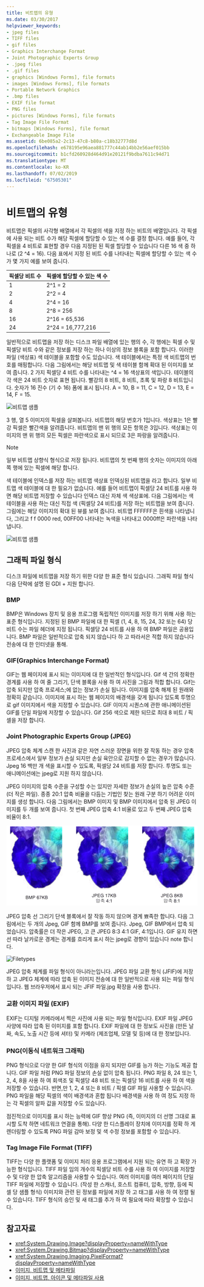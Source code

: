 ```yaml
---
title: 비트맵의 유형
ms.date: 03/30/2017
helpviewer_keywords:
- jpeg files
- TIFF files
- gif files
- Graphics Interchange Format
- Joint Photographic Experts Group
- .jpeg files
- .gif files
- graphics [Windows Forms], file formats
- images [Windows Forms], file formats
- Portable Network Graphics
- .bmp files
- EXIF file format
- PNG files
- pictures [Windows Forms], file formats
- Tag Image File Format
- bitmaps [Windows Forms], file format
- Exchangeable Image File
ms.assetid: 6be085a2-2c13-47c8-b80a-c18b32777d8d
ms.openlocfilehash: e678195e96aea881777c44ab14bb2e56aef015bb
ms.sourcegitcommit: b1cfd260928d464d91e20121f9bdba7611c94d71
ms.translationtype: MT
ms.contentlocale: ko-KR
ms.lasthandoff: 07/02/2019
ms.locfileid: "67505301"
---
```

# <a name="types-of-bitmaps"></a>비트맵의 유형
비트맵은 픽셀의 사각형 배열에서 각 픽셀의 색을 지정 하는 비트의 배열입니다. 각 픽셀에 사용 되는 비트 수가 해당 픽셀에 할당할 수 있는 색 수를 결정 합니다. 예를 들어, 각 픽셀을 4 비트로 표현할 경우 다음 지정된 된 픽셀 할당할 수 있습니다 다른 16 색 중 하나로 (2 ^4 = 16). 다음 표에서 지정 된 비트 수를 나타내는 픽셀에 할당할 수 있는 색 수가 몇 가지 예를 보여 줍니다.  
  
|픽셀당 비트 수|픽셀에 할당할 수 있는 색 수|  
|--------------------|------------------------------------------------------|  
|1|2^1 = 2|  
|2|2^2 = 4|  
|4|2^4 = 16|  
|8|2^8 = 256|  
|16|2^16 = 65,536|  
|24|2^24 = 16,777,216|  
  
 일반적으로 비트맵을 저장 하는 디스크 파일 배열에 있는 행의 수, 각 행에는 픽셀 수 및 픽셀당 비트 수와 같은 정보를 저장 하는 하나 이상의 정보 블록을 포함 합니다. 이러한 파일 (색상표) 색 테이블을 포함할 수도 있습니다. 색 테이블에서는 특정 색 비트맵의 번호를 매핑합니다. 다음 그림에서는 해당 비트맵 및 색 테이블 함께 확대 된 이미지를 보여 줍니다. 2 가지 픽셀당 4 비트 수를 나타내는 ^4 = 16 색상표의 색입니다. 테이블의 각 색은 24 비트 숫자로 표현 됩니다. 빨강의 8 비트, 8 비트, 초록 및 파랑 8 비트입니다. 숫자가 16 진수 (기 수 16) 폼에 표시 됩니다. A = 10, B = 11, C = 12, D = 13, E = 14, F = 15.  
  
 ![비트맵 샘플](./media/aboutgdip03-art01.gif "AboutGdip03_Art01")  
  
 3 행, 열 5 이미지의 픽셀을 살펴봅니다. 비트맵의 해당 번호가 1입니다. 색상표는 1은 빨강 픽셀은 빨간색을 알려줍니다. 비트맵의 맨 위 행의 모든 항목은 3입니다. 색상표는 이미지의 맨 위 행의 모든 픽셀은 파란색으로 표시 되므로 3은 파랑을 알려줍니다.  
  
> [!NOTE]
>  일부 비트맵 상향식 형식으로 저장 됩니다. 비트맵의 첫 번째 행의 숫자는 이미지의 아래쪽 행에 있는 픽셀에 해당 합니다.  
  
 색 테이블에 인덱스를 저장 하는 비트맵 색상표 인덱싱된 비트맵을 라고 합니다. 일부 비트맵 색 테이블에 대 한 필요가 없습니다. 예를 들어 비트맵이 픽셀당 24 비트를 사용 하면 해당 비트맵 저장할 수 있습니다 인덱스 대신 자체 색 색상표에. 다음 그림에서는 색 테이블을 사용 하는 대신 직접 색 (픽셀당 24 비트)를 저장 하는 비트맵을 보여 줍니다. 그림에는 해당 이미지의 확대 된 뷰를 보여 줍니다. 비트맵 FFFFFF은 흰색을 나타냅니다, 그리고 f f 0000 red, 00FF00 나타내는 녹색을 나타내고 0000ff은 파란색을 나타냅니다.  
  
 ![비트맵 샘플](./media/aboutgdip03-art02.gif "AboutGdip03_Art02")  
  
## <a name="graphics-file-formats"></a>그래픽 파일 형식  
 디스크 파일에 비트맵을 저장 하기 위한 다양 한 표준 형식 있습니다. 그래픽 파일 형식 다음 단락에 설명 된 GDI + 지원 합니다.  
  
### <a name="bmp"></a>BMP  
 BMP은 Windows 장치 및 응용 프로그램 독립적인 이미지를 저장 하기 위해 사용 하는 표준 형식입니다. 지정된 된 BMP 파일에 대 한 픽셀 (1, 4, 8, 15, 24, 32 또는 64) 당 비트 수는 파일 헤더에 지정 됩니다. 픽셀당 24 비트를 사용 하 여 BMP 파일은 공용입니다. BMP 파일은 일반적으로 압축 되지 않습니다 하 고 따라서은 적합 하지 않습니다 전송에 대 한 인터넷을 통해.  
  
### <a name="graphics-interchange-format-gif"></a>GIF(Graphics Interchange Format)  
 GIF는 웹 페이지에 표시 되는 이미지에 대 한 일반적인 형식입니다. Gif 색 간의 정확한 경계를 사용 하 여 줄 그리기, 단색 블록을 사용 하 여 사진을 그림과 적합 합니다. Gif는 압축 되지만 압축 프로세스;에 없는 정보가 손실 됩니다. 이미지를 압축 해제 된 원래와 정확히 같습니다. 이미지에 표시 하는 웹 페이지의 배경색을 갖게 됩니다 있도록 투명으로 gif 이미지에서 색을 지정할 수 있습니다. GIF 이미지 시퀀스에 관한 애니메이션된 GIF를 단일 파일에 저장할 수 있습니다. Gif 256 색으로 제한 되므로 최대 8 비트 / 픽셀을 저장 합니다.  
  
### <a name="joint-photographic-experts-group-jpeg"></a>Joint Photographic Experts Group (JPEG)  
 JPEG 압축 체계 스캔 한 사진과 같은 자연 스러운 장면을 위한 잘 작동 하는 경우 압축 프로세스에서 일부 정보가 손실 되지만 손실 육안으로 감지할 수 없는 경우가 많습니다. Jpeg 16 백만 개 색을 표시할 수 있도록, 픽셀당 24 비트를 저장 합니다. 투명도 또는 애니메이션에는 jpeg로 지원 하지 않습니다.  
  
 JPEG 이미지의 압축 수준을 구성할 수는 있지만 자세한 정보가 손실의 높은 압축 수준 (더 작은 파일). 종종 20:1 압축 비율을 다듬는 기법인 찾는 원래 구분 하기 어려운 이미지를 생성 합니다. 다음 그림에서는 BMP 이미지 및 BMP 이미지에서 압축 된 JPEG 이미지를 두 개를 보여 줍니다. 첫 번째 JPEG 압축 4:1 비율로 있고 두 번째 JPEG 압축 비율이 8:1.  
  
 ![Filetype 샘플](./media/aboutgdip03-art03.gif "AboutGdip03_Art03")  
  
 JPEG 압축 선 그리기 단색 블록에서 잘 작동 하지 않으며 경계 뾰족한 합니다. 다음 그림에서는 두 개의 Jpeg, GIF 함께 BMP를 보여 줍니다. Jpeg, GIF BMP에서 압축 되었습니다. 압축률은 더 작은 JPEG, 고 큰 JPEG 8:3 4:1 GIF, 4:1입니다. GIF 유지 하면 선 따라 날카로운 경계는 경계를 흐리게 표시 하는 jpeg로 경향이 있습니다 note 합니다.  
  
 ![Filetypes](./media/aboutgdip03-art03a.gif "AboutGdip03_Art03A")  
  
 JPEG 압축 체계를 파일 형식이 아니라는입니다. JPEG 파일 교환 형식 (JFIF)에 저장 하 고 JPEG 체계에 따라 압축 된 이미지 전송에 대 한 일반적으로 사용 되는 파일 형식입니다. 웹 브라우저에서 표시 되는 JFIF 파일.jpg 확장을 사용 합니다.  
  
### <a name="exchangeable-image-file-exif"></a>교환 이미지 파일 (EXIF)  
 EXIF는 디지털 카메라에서 찍은 사진에 사용 되는 파일 형식입니다. EXIF 파일 JPEG 사양에 따라 압축 된 이미지를 포함 합니다. EXIF 파일에 대 한 정보도 사진을 (만든 날짜, 속도, 노출 시간 등에 셔터) 및 카메라 (제조업체, 모델 및 등)에 대 한 정보입니다.  
  
### <a name="portable-network-graphics-png"></a>PNG(이동식 네트워크 그래픽)  
 PNG 형식으로 다양 한 GIF 형식의 이점을 유지 되지만 GIF를 능가 하는 기능도 제공 합니다. GIF 파일 처럼 PNG 파일 정보의 손실 없이 압축 됩니다. PNG 파일 8, 24 또는 1, 2, 4, 8을 사용 하 여 회색조 및 픽셀당 48 비트 또는 픽셀당 16 비트를 사용 하 여 색을 저장할 수 있습니다. 반면,만 1, 2, 4 또는 8 비트 / 픽셀 GIF 파일 사용할 수 있습니다. PNG 파일을 해당 픽셀의 색이 배경색과 혼합 됩니다 배경색을 사용 하 여 정도 지정 하는 각 픽셀의 알파 값을 저장할 수도 있습니다.  
  
 점진적으로 이미지를 표시 하는 능력에 GIF 향상 PNG (즉, 이미지의 더 선명 그대로 표시할 도착 하면 네트워크 연결을 통해). 다양 한 디스플레이 장치에 이미지를 정확 하 게 렌더링할 수 있도록 PNG 파일 감마 보정 및 색 수정 정보를 포함할 수 있습니다.  
  
### <a name="tag-image-file-format-tiff"></a>Tag Image File Format (TIFF)  
 TIFF는 다양 한 플랫폼 및 이미지 처리 응용 프로그램에서 지원 되는 유연 하 고 확장 가능한 형식입니다. TIFF 파일 임의 개수의 픽셀당 비트 수를 사용 하 여 이미지를 저장할 수 및 다양 한 압축 알고리즘을 사용할 수 있습니다. 여러 이미지를 여러 페이지의 단일 TIFF 파일에 저장할 수 있습니다. (작성 한 스캐너, 호스트 컴퓨터, 압축, 방향, 등에 픽셀 당 샘플 형식) 이미지와 관련 된 정보를 파일에 저장 하 고 태그를 사용 하 여 정렬 될 수 있습니다. TIFF 형식의 승인 및 새 태그를 추가 하 여 필요에 따라 확장할 수 있습니다.  
  
## <a name="see-also"></a>참고자료

- <xref:System.Drawing.Image?displayProperty=nameWithType>
- <xref:System.Drawing.Bitmap?displayProperty=nameWithType>
- <xref:System.Drawing.Imaging.PixelFormat?displayProperty=nameWithType>
- [이미지, 비트맵 및 메타파일](images-bitmaps-and-metafiles.md)
- [이미지, 비트맵, 아이콘 및 메타파일 사용](working-with-images-bitmaps-icons-and-metafiles.md)
